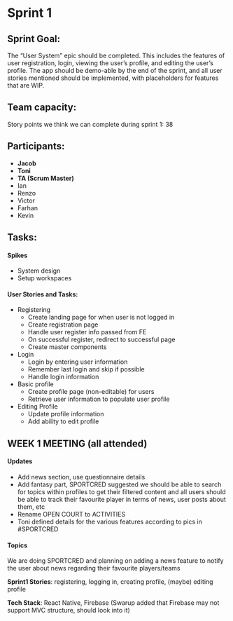 # Sprint 1

## Sprint Goal:

The “User System” epic should be completed. This includes the features of user registration, login, viewing the user’s profile, and editing the user’s profile. The app should be demo-able by the end of the sprint, and all user stories mentioned should be implemented, with placeholders for features that are WIP.


## Team capacity:

Story points we think we can complete during sprint 1: 38


## Participants:



*   **Jacob**
*   **Toni**
*   **TA (Scrum Master)**
*   Ian
*   Renzo
*   Victor
*   Farhan
*   Kevin


## Tasks:


#### Spikes



*   System design
*   Setup workspaces


#### 	User Stories and Tasks:



*   Registering
    *   Create landing page for when user is not logged in
    *   Create registration page
    *   Handle user register info passed from FE
    *   On successful register, redirect to successful page
    *   Create master components
*   Login
    *   Login by entering user information
    *   Remember last login and skip if possible
    *   Handle login information
*   Basic profile
    *   Create profile page (non-editable) for users
    *   Retrieve user information to populate user profile
*   Editing Profile
    *   Update profile information
    *   Add ability to edit profile


## WEEK 1 MEETING (all attended)


#### Updates



*   Add news section, use questionnaire details
*   Add fantasy part, SPORTCRED suggested we should be able to search for topics within profiles to get their filtered content and all users should be able to track their favourite player in terms of news, user posts about them, etc
*   Rename OPEN COURT to ACTIVITIES
*   Toni defined details for the various features according to pics in #SPORTCRED


#### Topics

We are doing SPORTCRED and planning on adding a news feature to notify the user about news regarding their favourite players/teams

**Sprint1 Stories**: registering, logging in, creating profile, (maybe) editing profile

**Tech Stack**: React Native, Firebase (Swarup added that Firebase may not support MVC structure, should look into it)
